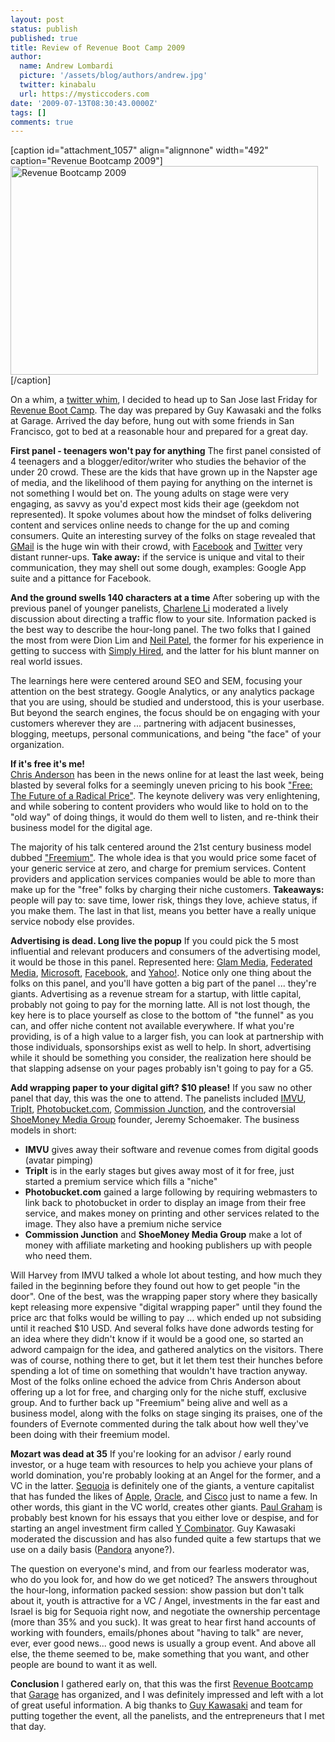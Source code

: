 ```yaml
---
layout: post
status: publish
published: true
title: Review of Revenue Boot Camp 2009
author:
  name: Andrew Lombardi
  picture: '/assets/blog/authors/andrew.jpg'
  twitter: kinabalu
  url: https://mysticcoders.com
date: '2009-07-13T08:30:43.0000Z'
tags: []
comments: true
---
```

[caption id="attachment_1057" align="alignnone" width="492" caption="Revenue Bootcamp 2009"]<img src="https://www.mysticcoders.com/wp-content/uploads/2009/07/img_0302.jpg" alt="Revenue Bootcamp 2009" title="Revenue Bootcamp 2009" width="492" height="334" class="size-full wp-image-1057" />[/caption]
<!-- ckey="4BBAF30E" -->
On a whim, a <a href="http://twitter.com/guykawasaki/statuses/2504514954" target="_blank">twitter whim</a>, I decided to head up to San Jose last Friday for <a href="http://revenuebootcamp.garage.com" target="_blank">Revenue Boot Camp</a>.  The day was prepared by Guy Kawasaki and the folks at Garage.  Arrived the day before, hung out with some friends in San Francisco, got to bed at a reasonable hour and prepared for a great day. <a id="more"></a><a id="more-1024"></a>

<strong>First panel - teenagers won't pay for anything</strong>
The first panel consisted of 4 teenagers and a blogger/editor/writer who studies the behavior of the under 20 crowd.  These are the kids that have grown up in the Napster age of media, and the likelihood of them paying for anything on the internet is not something I would bet on.  The young adults on stage were very engaging, as savvy as you'd expect most kids their age (geekdom not represented).  It spoke volumes about how the mindset of folks delivering content and services online needs to change for the up and coming consumers.  Quite an interesting survey of the folks on stage revealed that <a href="http://gmail.com" target="_blank">GMail</a> is the huge win with their crowd, with <a href="http://facebook.com" target="_blank">Facebook</a> and <a href="http://twitter.com" target="_blank">Twitter</a> very distant runner-ups.  <strong>Take away:</strong> if the service is unique and vital to their communication, they may shell out some dough, examples: Google App suite and a pittance for Facebook.

<strong>And the ground swells 140 characters at a time</strong>
After sobering up with the previous panel of younger panelists, <a href="http://www.altimetergroup.com/blog" target="_blank">Charlene Li</a> moderated a lively discussion about directing a traffic flow to your site.  Information packed is the best way to describe the hour-long panel.  The two folks that I gained the most from were Dion Lim and <a href="http://www.quicksprout.com/" target="_blank">Neil Patel</a>, the former for his experience in getting to success with <a href="http://www.simplyhired.com/" target="_blank">Simply Hired</a>, and the latter for his blunt manner on real world issues.

The learnings here were centered around SEO and SEM, focusing your attention on the best strategy.  Google Analytics, or any analytics package that you are using, should be studied and understood, this is your userbase.  But beyond the search engines, the focus should be on engaging with your customers wherever they are ... partnering with adjacent businesses, blogging, meetups, personal communications, and being "the face" of your organization.

<strong>If it's free it's me!</strong><br/>
<a href="http://www.thelongtail.com/" target="_blank">Chris Anderson</a> has been in the news online for at least the last week, being blasted by several folks for a seemingly uneven pricing to his book <a href="http://www.amazon.com/Free-Future-Radical-Chris-Anderson/dp/1401322905" target="_blank">"Free: The Future of a Radical Price"</a>.  The keynote delivery was very enlightening, and while sobering to content providers who would like to hold on to the "old way" of doing things, it would do them well to listen, and re-think their business model for the digital age.

The majority of his talk centered around the 21st century business model dubbed <a href="http://en.wikipedia.org/wiki/Freemium" target="_blank">"Freemium"</a>.  The whole idea is that you would price some facet of your generic service at zero, and charge for premium services.  Content providers and application services companies would be able to more than make up for the "free" folks by charging their niche customers.  <strong>Takeaways:</strong> people will pay to: save time, lower risk, things they love, achieve status, if you make them.  The last in that list, means you better have a really unique service nobody else provides.

<strong>Advertising is dead.  Long live the popup</strong>
If you could pick the 5 most influential and relevant producers and consumers of the advertising model, it would be those in this panel.  Represented here: <a href="http://glam.com" target="_blank">Glam Media</a>, <a href="http://www.federatedmedia.net/" target="_blank">Federated Media</a>, <a href="http://microsoft.com" target="_blank">Microsoft</a>, <a href="http://facebook.com" target="_blank">Facebook</a>, and <a href="http://yahoo.com" target="_blank">Yahoo!</a>.  Notice only one thing about the folks on this panel, and you'll have gotten a big part of the panel ... they're giants.  Advertising as a revenue stream for a startup, with little capital, probably not going to pay for the morning latte.  All is not lost though, the key here is to place yourself as close to the bottom of "the funnel" as you can, and offer niche content not available everywhere.  If what you're providing, is of a high value to a larger fish, you can look at partnership with those individuals, sponsorships exist as well to help.  In short, advertising while it should be something you consider, the realization here should be that slapping adsense on your pages probably isn't going to pay for a G5.

<strong>Add wrapping paper to your digital gift?  $10 please!</strong>
If you saw no other panel that day, this was the one to attend.  The panelists included <a href="http://imvu.com" target="_blank">IMVU</a>, <a href="http://tripit.com" target="_blank">TripIt</a>, <a href="http://photobucket.com" target="_blank">Photobucket.com</a>, <a href="http://cj.com" target="_blank">Commission Junction</a>, and the controversial <a href="http://shoemoney.com" target="_blank">ShoeMoney Media Group</a> founder, Jeremy Schoemaker.  The business models in short: 

<ul>
<li><strong>IMVU</strong> gives away their software and revenue comes from digital goods (avatar pimping)</li>
<li><strong>TripIt</strong> is in the early stages but gives away most of it for free, just started a premium service which fills a "niche"</li>
<li><strong>Photobucket.com</strong> gained a large following by requiring webmasters to link back to photobucket in order to display an image from their free service, and makes money on printing and other services related to the image.  They also have a premium niche service</li>
<li><strong>Commission Junction</strong> and <strong>ShoeMoney Media Group</strong> make a lot of money with affiliate marketing and hooking publishers up with people who need them.
</ul>

Will Harvey from IMVU talked a whole lot about testing, and how much they failed in the beginning before they found out how to get people "in the door".  One of the best, was the wrapping paper story where they basically kept releasing more expensive "digital wrapping paper" until they found the price arc that folks would be willing to pay ... which ended up not subsiding until it reached $10 USD.  And several folks have done adwords testing for an idea where they didn't know if it would be a good one, so started an adword campaign for the idea, and gathered analytics on the visitors.  There was of course, nothing there to get, but it let them test their hunches before spending a lot of time on something that wouldn't have traction anyway.  Most of the folks online echoed the advice from Chris Anderson about offering up a lot for free, and charging only for the niche stuff, exclusive group.  And to further back up "Freemium" being alive and well as a business model, along with the folks on stage singing its praises, one of the founders of Evernote commented during the talk about how well they've been doing with their freemium model.

<strong>Mozart was dead at 35</strong>
If you're looking for an advisor / early round investor, or a huge team with resources to help you achieve your plans of world domination, you're probably looking at an Angel for the former, and a VC in the latter.  <a href="http://www.sequoiacap.com/" target="_blank" onclick="pageTracker._trackPageview('http://www.sequoiacap.com/');">Sequoia</a> is definitely one of the giants, a venture capitalist that has funded the likes of <a href="http://apple.com" target="_blank">Apple</a>, <a href="http://oracle.com" target="_blank">Oracle</a>, and <a href="http://cisco.com" target="_blank">Cisco</a> just to name a few.  In other words, this giant in the VC world, creates other giants.  <a href="http://www.paulgraham.com/articles.html" target="_blank">Paul Graham</a> is probably best known for his essays that you either love or despise, and for starting an angel investment firm called <a href="http://ycombinator.com">Y Combinator</a>.  Guy Kawasaki moderated the discussion and has also funded quite a few startups that we use on a daily basis (<a href="http://pandora.com" target="_blank">Pandora</a> anyone?).

The question on everyone's mind, and from our fearless moderator was, who do you look for, and how do we get noticed?  The answers throughout the hour-long, information packed session: show passion but don't talk about it, youth is attractive for a VC / Angel, investments in the far east and Israel is big for Sequoia right now, and negotiate the ownership percentage (more than 35% and you suck).  It was great to hear first hand accounts of working with founders, emails/phones about "having to talk" are never, ever, ever good news... good news is usually a group event.  And above all else, the theme seemed to be, make something that you want, and other people are bound to want it as well.

<strong>Conclusion</strong>
I gathered early on, that this was the first <a href="http://revenuebootcamp.garage.com" target="_blank">Revenue Bootcamp</a> that <a href="http://garage.com" target="_blank">Garage</a> has organized, and I was definitely impressed and left with a lot of great useful information.  A big thanks to <a href="http://guykawasaki.com" target="_blank">Guy Kawasaki</a> and team for putting together the event, all the panelists, and the entrepreneurs that I met that day.

